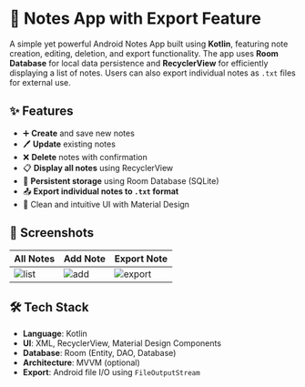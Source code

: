 # 📝 Notes App with Export Feature

A simple yet powerful Android Notes App built using **Kotlin**, featuring note creation, editing, deletion, and export functionality. The app uses **Room Database** for local data persistence and **RecyclerView** for efficiently displaying a list of notes. Users can also export individual notes as `.txt` files for external use.

## ✨ Features

- ➕ **Create** and save new notes
- 🖊️ **Update** existing notes
- ❌ **Delete** notes with confirmation
- 📋 **Display all notes** using RecyclerView
- 💾 **Persistent storage** using Room Database (SQLite)
- 📤 **Export individual notes to `.txt` format**
- 📱 Clean and intuitive UI with Material Design

## 📸 Screenshots

| All Notes | Add Note | Export Note |
|-----------|----------|-------------|
| ![list](assets/notes_list.png) | ![add](assets/add_note.png) | ![export](assets/export_note.png) |

## 🛠️ Tech Stack

- **Language**: Kotlin
- **UI**: XML, RecyclerView, Material Design Components
- **Database**: Room (Entity, DAO, Database)
- **Architecture**: MVVM (optional)
- **Export**: Android file I/O using `FileOutputStream`

